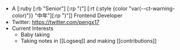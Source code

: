 - A [:ruby [:rb "Senior"] [:rp "("] [:rt {:style {color "var(--ct-warning-color)"}} "中年"][:rp ")"]] Frontend Developer
- Twitter: https://twitter.com/pengx17
- Current Interests
	- Baby taking
	- Taking notes in [[Logseq]] and making [[contributions]]